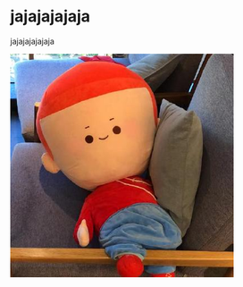 # jajajajajaja
jajajajajajaja


![image](https://github.com/chucksylar/jajajajajaja/blob/main/images/53057530.jpeg)
